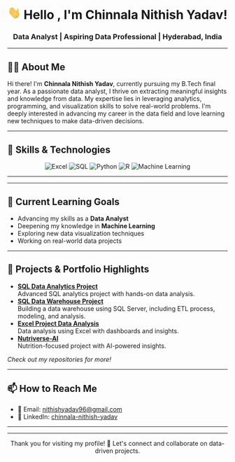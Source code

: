 <h1 align="center">
  <img src="https://raw.githubusercontent.com/ABSphreak/ABSphreak/master/gifs/Hi.gif" width="30px" height="30px" />  Hello , I'm Chinnala Nithish Yadav!
</h1>
<h3 align="center">
  Data Analyst | Aspiring Data Professional | Hyderabad, India
</h3>

---

## 🧑‍💼 About Me

Hi there! I'm <b>Chinnala Nithish Yadav</b>, currently pursuing my B.Tech final year. As a passionate data analyst, I thrive on extracting meaningful insights and knowledge from data. My expertise lies in leveraging analytics, programming, and visualization skills to solve real-world problems. I'm deeply interested in advancing my career in the data field and love learning new techniques to make data-driven decisions.

---

## 🚀 Skills & Technologies

<p align="center">
  <img src="https://img.shields.io/badge/Excel-217346?style=for-the-badge&logo=microsoft-excel&logoColor=white" alt="Excel" />
  <img src="https://img.shields.io/badge/SQL-4479A1?style=for-the-badge&logo=postgresql&logoColor=white" alt="SQL" />
  <img src="https://img.shields.io/badge/Python-3776AB?style=for-the-badge&logo=python&logoColor=white" alt="Python" />
  <img src="https://img.shields.io/badge/R-276DC3?style=for-the-badge&logo=r&logoColor=white" alt="R" />
  <img src="https://img.shields.io/badge/Machine%20Learning-FF6F00?style=for-the-badge&logo=scikit-learn&logoColor=white" alt="Machine Learning" />
</p>

---


---

## 🌱 Current Learning Goals

- Advancing my skills as a <b>Data Analyst</b>
- Deepening my knowledge in <b>Machine Learning</b>
- Exploring new data visualization techniques
- Working on real-world data projects

---

## 💼 Projects & Portfolio Highlights

- **[SQL Data Analytics Project](https://github.com/nithishyadav31/sql-data-analytics-projoect)**  
  Advanced SQL analytics project with hands-on data analysis.
- **[SQL Data Warehouse Project](https://github.com/nithishyadav31/sql-data-warehouse-project-)**  
  Building a data warehouse using SQL Server, including ETL process, modeling, and analysis.
- **[Excel Project Data Analysis](https://github.com/nithishyadav31/excel_project_data_analysis)**  
  Data analysis using Excel with dashboards and insights.
- **[Nutriverse-AI](https://github.com/nithishyadav31/nutriverse-AI)**  
  Nutrition-focused project with AI-powered insights.

*Check out my repositories for more!*

---

## 📫 How to Reach Me

- 📧 Email: [nithishyadav96@gmail.com](mailto:nithishyadav96@gmail.com)
- 💼 LinkedIn: [chinnala-nithish-yadav](https://www.linkedin.com/in/chinnala-nithish-yadav/)

---

<!-- Optional Extras -->
<!--
## 🔥 Contribution Streak

<p align="center">
  <img src="https://github-readme-streak-stats.herokuapp.com/?user=nithishyadav31&theme=radical" alt="GitHub Streak" />
</p>

## 🧮 Visitor Counter

<p align="center">
  <img src="https://komarev.com/ghpvc/?username=nithishyadav31&style=for-the-badge" alt="Profile Views" />
</p>
-->

---

<p align="center">Thank you for visiting my profile! 🚀 Let's connect and collaborate on data-driven projects.</p>
